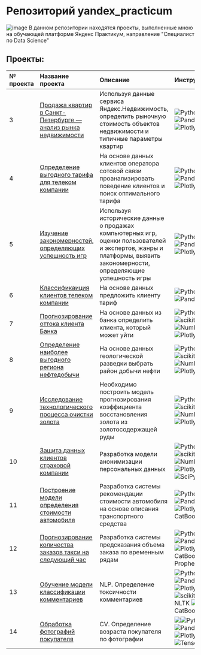 # Репозиторий yandex_practicum 

![image](https://camo.githubusercontent.com/a2ac81a35fa82501f84d6ee52f4dedaffc233f32d5dfabe0a1074311a9be5be7/68747470733a2f2f6d69726f2e6d656469756d2e636f6d2f6d61782f313430302f302a75565030577745574f747048733430452e706e67)
В данном репозитории находятся проекты, выполненные мною на обучающей платформе Яндекс Практикум, направление "Специалист по Data Science"

## Проекты:

| № проекта | Название проекта | Описание | Инструменты |
| :---------------------- | :---------------------- | :---------------------- | :---------------------- |
| 3 | [Продажа квартир в Санкт-Петербурге — анализ рынка недвижимости](https://github.com/VorobyevEgor/yandex_practicum/tree/main/3.Apartments_for_sale_in_St.%20Petersburg-real_estate_market_analysis) | Используя данные сервиса Яндекс.Недвижимость, определить рыночную стоимость объектов недвижимости и типичные параметры квартир|![Python](https://img.shields.io/badge/python-3670A0?logo=python&logoColor=ffdd54)![Pandas](https://img.shields.io/badge/pandas-%23150458.svg?logo=pandas&logoColor=white)![Plotly](https://img.shields.io/badge/Plotly-%233F4F75.svg?logo=plotly&logoColor=white)|
| 4 | [Определение выгодного тарифа для телеком компании](https://github.com/VorobyevEgor/yandex_practicum/tree/main/4.Determining_a_favorable_tariff_for_a_telecom_company) | На основе данных клиентов оператора сотовой связи проанализировать поведение клиентов и поиск оптимального тарифа |![Python](https://img.shields.io/badge/python-3670A0?logo=python&logoColor=ffdd54)![Pandas](https://img.shields.io/badge/pandas-%23150458.svg?logo=pandas&logoColor=white)![Plotly](https://img.shields.io/badge/Plotly-%233F4F75.svg?logo=plotly&logoColor=white)<img src="https://img.shields.io/badge/MatPlotlib-black?style=flat-square"/>|
| 5 | [Изучение закономерностей, определяющих успешность игр](https://github.com/VorobyevEgor/yandex_practicum/tree/main/5.Studying_the_patterns_that_determine_the_success_of_games) | Используя исторические данные о продажах компьютерных игр, оценки пользователей и экспертов, жанры и платформы, выявить закономерности, определяющие успешность игры  |![Python](https://img.shields.io/badge/python-3670A0?logo=python&logoColor=ffdd54)![Pandas](https://img.shields.io/badge/pandas-%23150458.svg?logo=pandas&logoColor=white)![Plotly](https://img.shields.io/badge/Plotly-%233F4F75.svg?logo=plotly&logoColor=white)<img src="https://img.shields.io/badge/MatPlotlib-black?style=flat-square"/><img src="https://img.shields.io/badge/Plotly-black?style=flat-square&logo=plotly&logoColor=orange"/>|
| 6 | [Классификаиция клиентов телеком компании](https://github.com/VorobyevEgor/yandex_practicum/tree/main/6.Classification_of_telecom_company_clients) | На основе данных предложить клиенту тариф |![Python](https://img.shields.io/badge/python-3670A0?logo=python&logoColor=ffdd54)![Pandas](https://img.shields.io/badge/pandas-%23150458.svg?logo=pandas&logoColor=white)<img src="https://img.shields.io/badge/MatPlotlib-black?style=flat-square"/><img src="https://img.shields.io/badge/statsmodels-black?style=flat-square&"/>|
| 7 | [Прогнозирование оттока клиента Банка](https://github.com/VorobyevEgor/yandex_practicum/tree/main/7.Forecasting_the_outflow_of_Bank_customers) | На основе данных из банка определить клиента, который может уйти |![Python](https://img.shields.io/badge/python-3670A0?logo=python&logoColor=ffdd54)<img src="https://img.shields.io/badge/Pandas-black?style=flat-square&logo=pandas&logoColor=orange"/>![scikit-learn](https://img.shields.io/badge/scikit--learn-%23F7931E.svg?logo=scikit-learn&logoColor=white)![NumPy](https://img.shields.io/badge/numpy-%23013243.svg?logo=numpy&logoColor=white)![Plotly](https://img.shields.io/badge/Plotly-%233F4F75.svg?logo=plotly&logoColor=white) |
| 8 | [Определение наиболее выгодного региона нефтедобычи](https://github.com/VorobyevEgor/yandex_practicum/tree/main/8.Determining_the_most_profitable_oil_production_region) | На основе данных геологической разведки выбрать район добычи нефти |![Python](https://img.shields.io/badge/python-3670A0?logo=python&logoColor=ffdd54)<img src="https://img.shields.io/badge/Pandas-black?style=flat-square&logo=pandas&logoColor=orange"/>![scikit-learn](https://img.shields.io/badge/scikit--learn-%23F7931E.svg?logo=scikit-learn&logoColor=white)![NumPy](https://img.shields.io/badge/numpy-%23013243.svg?logo=numpy&logoColor=white)![Plotly](https://img.shields.io/badge/Plotly-%233F4F75.svg?logo=plotly&logoColor=white) |
| 9 | [Исследование технологического процесса очистки золота](https://github.com/VorobyevEgor/yandex_practicum/tree/main/9.Investigation_of_the_technological_process_of_gold_purification) | Необходимо построить модель прогнозирования коэффициента восстановления золота из золотосодержащей руды | ![Python](https://img.shields.io/badge/python-3670A0?logo=python&logoColor=ffdd54)<img src="https://img.shields.io/badge/Pandas-black?style=flat-square&logo=pandas&logoColor=orange"/>![scikit-learn](https://img.shields.io/badge/scikit--learn-%23F7931E.svg?logo=scikit-learn&logoColor=white)![NumPy](https://img.shields.io/badge/numpy-%23013243.svg?logo=numpy&logoColor=white)![Plotly](https://img.shields.io/badge/Plotly-%233F4F75.svg?logo=plotly&logoColor=white) <img src="https://img.shields.io/badge/MatPlotlib-black?style=flat-square"/>|
| 10 | [Защита данных клиентов страховой компании](https://github.com/VorobyevEgor/yandex_practicum/tree/main/10.Protection_of_insurance_company's_customer_data) | Разработка модели анонимизации персональных данных | ![Python](https://img.shields.io/badge/python-3670A0?logo=python&logoColor=ffdd54)<img src="https://img.shields.io/badge/Pandas-black?style=flat-square&logo=pandas&logoColor=orange"/>![scikit-learn](https://img.shields.io/badge/scikit--learn-%23F7931E.svg?logo=scikit-learn&logoColor=white)![NumPy](https://img.shields.io/badge/numpy-%23013243.svg?logo=numpy&logoColor=white)![Plotly](https://img.shields.io/badge/Plotly-%233F4F75.svg?logo=plotly&logoColor=white)![SciPy](https://img.shields.io/badge/SciPy-%230C55A5.svg?logo=scipy&logoColor=%white)<img src="https://img.shields.io/badge/statsmodels-black?style=flat-square&"/>|
| 11 | [Построение модели определения стоимости автомобиля](https://github.com/VorobyevEgor/yandex_practicum/tree/main/11.Building_a_model_for_determining_the_cost_of_a_car) | Разработка системы рекомендации стоимости автомобиля на основе описания транспортного средства |![Python](https://img.shields.io/badge/python-3670A0?logo=python&logoColor=ffdd54)![Pandas](https://img.shields.io/badge/pandas-%23150458.svg?logo=pandas&logoColor=white)![Plotly](https://img.shields.io/badge/Plotly-%233F4F75.svg?logo=plotly&logoColor=white) <img src="https://img.shields.io/badge/Sklearn-black?style=flat-square&logo=scikitlearn&logoColor=orange"/><img src="https://img.shields.io/badge/Plotly-black?style=flat-square&logo=plotly&logoColor=orange"/><img src="https://img.shields.io/badge/LightGBM-black?style=flat-square"/> CatBoost|
| 12 | [Прогнозирование количества заказов такси на следующий час](https://github.com/VorobyevEgor/yandex_practicum/tree/main/12.Forecasting_the_number_of_taxi_orders_for_the_next_hour) | Разработка системы предсказания объема заказа по временным рядам |![Python](https://img.shields.io/badge/python-3670A0?logo=python&logoColor=ffdd54)![Pandas](https://img.shields.io/badge/pandas-%23150458.svg?logo=pandas&logoColor=white)![Plotly](https://img.shields.io/badge/Plotly-%233F4F75.svg?logo=plotly&logoColor=white) <img src="https://img.shields.io/badge/statsmodels-black?style=flat-square&"/><img src="https://img.shields.io/badge/Scikitlearn-black?style=flat-square&logo=scikitlearn&logoColor=yellow"/> CatBoost <img src="https://img.shields.io/badge/LightGBM-black?style=flat-square"/> Prophet|
| 13 | [Обучение модели классификации комментариев](https://github.com/VorobyevEgor/yandex_practicum/tree/main/13.Training_the_comment_classification_model) | NLP. Определение токсичности комментариев | ![Python](https://img.shields.io/badge/python-3670A0?logo=python&logoColor=ffdd54)![Pandas](https://img.shields.io/badge/pandas-%23150458.svg?logo=pandas&logoColor=white)![Plotly](https://img.shields.io/badge/Plotly-%233F4F75.svg?logo=plotly&logoColor=white)<img src="https://img.shields.io/badge/SciPy-black?style=flat-square&logo=scipy&logoColor=orange"/><img src="https://img.shields.io/badge/TQDM-black?style=flat-square&logo=tqdm&logoColor=orange"/>![scikit-learn](https://img.shields.io/badge/scikit--learn-%23F7931E.svg?logo=scikit-learn&logoColor=white) NLTK <img src="https://img.shields.io/badge/LightGBM-black?style=flat-square"/> CatBoost|
| 14 | [Обработка фотографий покупателя](https://github.com/VorobyevEgor/yandex_practicum/tree/main/14.Processing_of_buyer's_photos) | CV. Определение возраста покупателя по фотографии |<img src="https://img.shields.io/badge/Keras-black?style=flat-square&logo=keras&logoColor=red"/>![Python](https://img.shields.io/badge/python-3670A0?logo=python&logoColor=ffdd54)![Pandas](https://img.shields.io/badge/pandas-%23150458.svg?logo=pandas&logoColor=white)![Plotly](https://img.shields.io/badge/Plotly-%233F4F75.svg?logo=plotly&logoColor=white)![TensorFlow](https://img.shields.io/badge/TensorFlow-%23FF6F00.svg?logo=TensorFlow&logoColor=white)|
